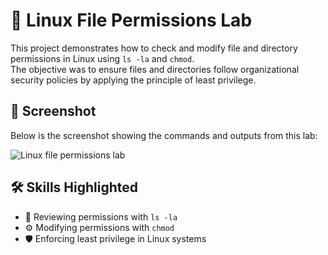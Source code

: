 # 🔐 Linux File Permissions Lab  

This project demonstrates how to check and modify file and directory permissions in Linux using `ls -la` and `chmod`.  
The objective was to ensure files and directories follow organizational security policies by applying the principle of least privilege.  

## 📸 Screenshot  
Below is the screenshot showing the commands and outputs from this lab:  

![Linux file permissions lab](images/linux_permissions_lab.png)  

## 🛠️ Skills Highlighted  
- 📂 Reviewing permissions with `ls -la`  
- ⚙️ Modifying permissions with `chmod`  
- 🛡️ Enforcing least privilege in Linux systems  
